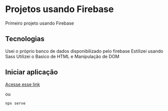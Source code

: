 # Projetos usando Firebase

Primeiro projeto usando Firebase

## Tecnologias

Usei o próprio banco de dados disponibilizado pelo firebase
Estilizei usando Sass
Utilizei o Basico de HTML e Manipulação de DOM


## Iniciar aplicação
[Acesse esse link](http://todolist-f3156.web.app/)

ou

```bash
npx serve
```